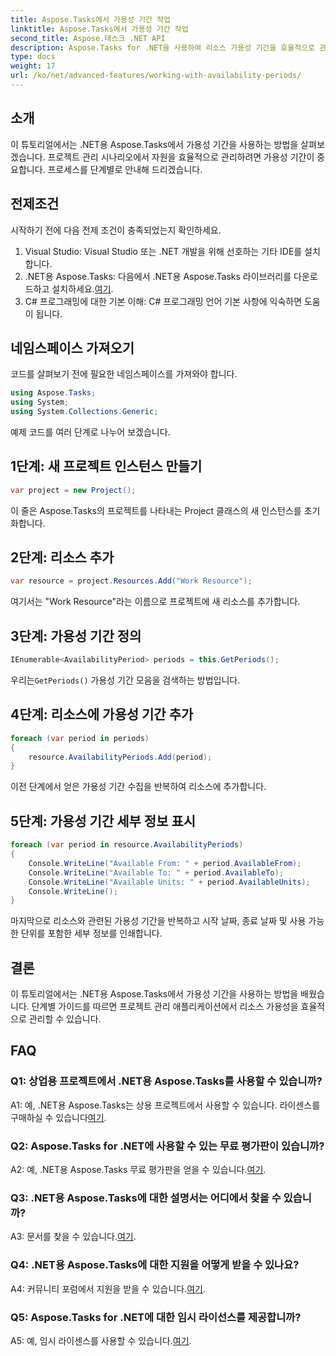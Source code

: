 ```yaml
---
title: Aspose.Tasks에서 가용성 기간 작업
linktitle: Aspose.Tasks에서 가용성 기간 작업
second_title: Aspose.태스크 .NET API
description: Aspose.Tasks for .NET을 사용하여 리소스 가용성 기간을 효율적으로 관리하는 방법을 알아보세요. 이 자습서에서는 .NET 프로젝트의 가용성 기간 작업에 대한 단계별 가이드를 제공합니다.
type: docs
weight: 17
url: /ko/net/advanced-features/working-with-availability-periods/
---
```

## 소개

이 튜토리얼에서는 .NET용 Aspose.Tasks에서 가용성 기간을 사용하는 방법을 살펴보겠습니다. 프로젝트 관리 시나리오에서 자원을 효율적으로 관리하려면 가용성 기간이 중요합니다. 프로세스를 단계별로 안내해 드리겠습니다.

## 전제조건

시작하기 전에 다음 전제 조건이 충족되었는지 확인하세요.

1. Visual Studio: Visual Studio 또는 .NET 개발을 위해 선호하는 기타 IDE를 설치합니다.
2.  .NET용 Aspose.Tasks: 다음에서 .NET용 Aspose.Tasks 라이브러리를 다운로드하고 설치하세요.[여기](https://releases.aspose.com/tasks/net/).
3. C# 프로그래밍에 대한 기본 이해: C# 프로그래밍 언어 기본 사항에 익숙하면 도움이 됩니다.

## 네임스페이스 가져오기

코드를 살펴보기 전에 필요한 네임스페이스를 가져와야 합니다.

```csharp
using Aspose.Tasks;
using System;
using System.Collections.Generic;


```

예제 코드를 여러 단계로 나누어 보겠습니다.

## 1단계: 새 프로젝트 인스턴스 만들기

```csharp
var project = new Project();
```

이 줄은 Aspose.Tasks의 프로젝트를 나타내는 Project 클래스의 새 인스턴스를 초기화합니다.

## 2단계: 리소스 추가

```csharp
var resource = project.Resources.Add("Work Resource");
```

여기서는 "Work Resource"라는 이름으로 프로젝트에 새 리소스를 추가합니다.

## 3단계: 가용성 기간 정의

```csharp
IEnumerable<AvailabilityPeriod> periods = this.GetPeriods();
```

 우리는`GetPeriods()` 가용성 기간 모음을 검색하는 방법입니다.

## 4단계: 리소스에 가용성 기간 추가

```csharp
foreach (var period in periods)
{
    resource.AvailabilityPeriods.Add(period);
}
```

이전 단계에서 얻은 가용성 기간 수집을 반복하여 리소스에 추가합니다.

## 5단계: 가용성 기간 세부 정보 표시

```csharp
foreach (var period in resource.AvailabilityPeriods)
{
    Console.WriteLine("Available From: " + period.AvailableFrom);
    Console.WriteLine("Available To: " + period.AvailableTo);
    Console.WriteLine("Available Units: " + period.AvailableUnits);
    Console.WriteLine();
}
```

마지막으로 리소스와 관련된 가용성 기간을 반복하고 시작 날짜, 종료 날짜 및 사용 가능한 단위를 포함한 세부 정보를 인쇄합니다.

## 결론

이 튜토리얼에서는 .NET용 Aspose.Tasks에서 가용성 기간을 사용하는 방법을 배웠습니다. 단계별 가이드를 따르면 프로젝트 관리 애플리케이션에서 리소스 가용성을 효율적으로 관리할 수 있습니다.

## FAQ

### Q1: 상업용 프로젝트에서 .NET용 Aspose.Tasks를 사용할 수 있습니까?

 A1: 예, .NET용 Aspose.Tasks는 상용 프로젝트에서 사용할 수 있습니다. 라이센스를 구매하실 수 있습니다[여기](https://purchase.aspose.com/buy).

### Q2: Aspose.Tasks for .NET에 사용할 수 있는 무료 평가판이 있습니까?

 A2: 예, .NET용 Aspose.Tasks 무료 평가판을 얻을 수 있습니다.[여기](https://releases.aspose.com/).

### Q3: .NET용 Aspose.Tasks에 대한 설명서는 어디에서 찾을 수 있습니까?

 A3: 문서를 찾을 수 있습니다.[여기](https://reference.aspose.com/tasks/net/).

### Q4: .NET용 Aspose.Tasks에 대한 지원을 어떻게 받을 수 있나요?

 A4: 커뮤니티 포럼에서 지원을 받을 수 있습니다.[여기](https://forum.aspose.com/c/tasks/15).

### Q5: Aspose.Tasks for .NET에 대한 임시 라이선스를 제공합니까?

 A5: 예, 임시 라이센스를 사용할 수 있습니다.[여기](https://purchase.aspose.com/temporary-license/).